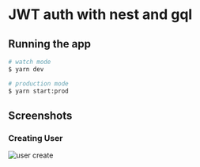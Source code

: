 # JWT auth with nest and gql

## Running the app

```bash
# watch mode
$ yarn dev

# production mode
$ yarn start:prod
```

## Screenshots

### Creating User

![user create](https://user-images.githubusercontent.com/45848083/212306351-97217a8d-0f15-4334-aac2-ca0550611a9d.png)
